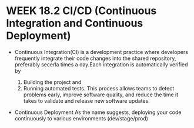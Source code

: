 # WEEK 18.2 CI/CD (Continuous Integration and Continuous Deployment)

- Continuous Integration(CI) is a development practice where developers frequently integrate their code changes into the shared repository, preferably secerla times a day.Each integration is automatically verified by 
    1. Building the project and 
    2. Running automated tests. 
This process allows teams to detect problems early, improve software quality, and reduce the time it takes to validate and release new software updates.

- Continuous Deployment
As the name suggests, deploying your code continuously to various environments (dev/stage/prod)